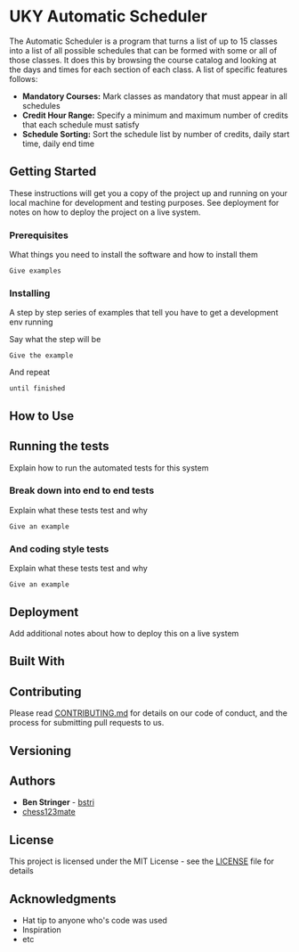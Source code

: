 # UKY Automatic Scheduler

The Automatic Scheduler is a program that turns a list of up to 15 classes into a list of all possible schedules that can be formed with some or all of those classes. It does this by browsing the course catalog and looking at the days and times for each section of each class. A list of specific features follows:

* **Mandatory Courses:** Mark classes as mandatory that must appear in all schedules
* **Credit Hour Range:** Specify a minimum and maximum number of credits that each schedule must satisfy
* **Schedule Sorting:** Sort the schedule list by number of credits, daily start time, daily end time

## Getting Started

These instructions will get you a copy of the project up and running on your local machine for development and testing purposes. See deployment for notes on how to deploy the project on a live system.

### Prerequisites

What things you need to install the software and how to install them

```
Give examples
```

### Installing

A step by step series of examples that tell you have to get a development env running

Say what the step will be

```
Give the example
```

And repeat

```
until finished
```

## How to Use



## Running the tests

Explain how to run the automated tests for this system

### Break down into end to end tests

Explain what these tests test and why

```
Give an example
```

### And coding style tests

Explain what these tests test and why

```
Give an example
```

## Deployment

Add additional notes about how to deploy this on a live system

## Built With


## Contributing

Please read [CONTRIBUTING.md]() for details on our code of conduct, and the process for submitting pull requests to us.

## Versioning
 

## Authors

* **Ben Stringer** - [bstri](https://github.com/bstri)
* [chess123mate](https://github.com/chess123mate)

## License

This project is licensed under the MIT License - see the [LICENSE](LICENSE) file for details

## Acknowledgments

* Hat tip to anyone who's code was used
* Inspiration
* etc
